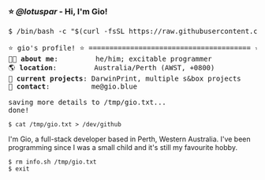 ### ⭐️ *@lotuspar* - Hi, I'm Gio!
<pre>
$ /bin/bash -c "$(curl -fsSL https://raw.githubusercontent.com/lotuspar/lotuspar/main/info.sh)"

⭐️ gio's profile! ⭐️ ======================================= ⭐️
🏃🏾 <b>about me</b>:         he/him; excitable programmer
🌎 <b>location</b>:         Australia/Perth (AWST, +0800)
📖 <b>current projects</b>: DarwinPrint, multiple s&box projects
📖 <b>contact</b>:          me@gio.blue

saving more details to /tmp/gio.txt...
done!
</pre>
```
$ cat /tmp/gio.txt > /dev/github
```
I'm Gio, a full-stack developer based in Perth, Western Australia. I've been programming since I was a small child and it's still my favourite hobby.
```
$ rm info.sh /tmp/gio.txt
$ exit
```
